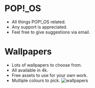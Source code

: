 # POP!_OS
* All things POP!_OS related.
* Any support is appreciated.
* Feel free to give suggestions via email.

# Wallpapers
* Lots of wallpapers to choose from.
* All available in 4k.
* Free assets to use for your own work.
* Multiple colours to pick.
![wallpapers](https://preview.redd.it/7dqkcx2yr8j81.png?width=3840&format=png&auto=webp&s=2ee9886860f94a8d10cc95f542ac408ad52f1585)
